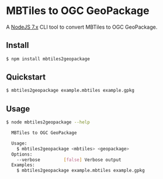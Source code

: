 # MBTiles to OGC GeoPackage

A [NodeJS 7.x](https://nodejs.org/en/) CLI tool to convert MBTiles to OGC GeoPackage.

## Install

```bash
$ npm install mbtiles2geopackage
```

## Quickstart

```bash
$ mbtiles2geopackage example.mbtiles example.gpkg
```
## Usage

```bash
$ node mbtiles2geopackage --help

  MBTiles to OGC GeoPackage

  Usage:
    $ mbtiles2geopackage <mbtiles> <geopackage>
  Options:
    --verbose         [false] Verbose output
  Examples:
    $ mbtiles2geopackage example.mbtiles example.gpkg
```